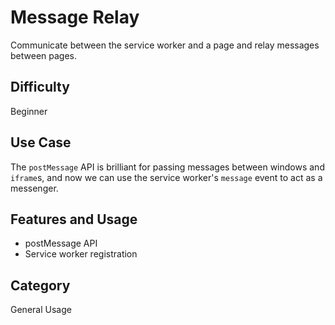 # Message Relay

Communicate between the service worker and a page and relay messages between pages.

## Difficulty
Beginner

## Use Case
The `postMessage` API is brilliant for passing messages between windows and `iframe`s, and now we can use the service worker's `message` event to act as a messenger.

## Features and Usage

- postMessage API
- Service worker registration

## Category
General Usage
